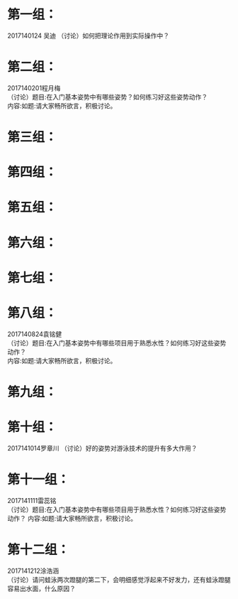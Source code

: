 # 第一组：  
2017140124 吴迪
（讨论）如何把理论作用到实际操作中？
# 第二组：
2017140201程月梅  
（讨论）题目:在入门基本姿势中有哪些姿势？如何练习好这些姿势动作？  
内容:如题:请大家畅所欲言，积极讨论。
# 第三组：
# 第四组：
# 第五组：
# 第六组：
# 第七组：
# 第八组：
2017140824袁铭健  
（讨论）题目:在入门基本姿势中有哪些项目用于熟悉水性？如何练习好这些姿势动作？    
内容:如题:请大家畅所欲言，积极讨论。  

# 第九组：
# 第十组：
2017141014罗章川
（讨论）好的姿势对游泳技术的提升有多大作用？
# 第十一组：
2017141111雷蕊铭  
（讨论）题目:在入门基本姿势中有哪些项目用于熟悉水性？如何练习好这些姿势动作？
内容:如题:请大家畅所欲言，积极讨论。
# 第十二组：
2017141212涂浩涵  
（讨论）请问蛙泳两次蹬腿的第二下，会明细感觉浮起来不好发力，还有蛙泳蹬腿容易出水面，什么原因？
